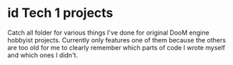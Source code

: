 # id Tech 1 projects
Catch all folder for various things I've done for original DooM engine hobbyist projects.
Currently only features one of them because the others are too old for me to clearly remember which parts of code I wrote myself and which ones I didn't.